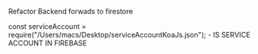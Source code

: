 Refactor Backend forwads to firestore

const serviceAccount = require("/Users/macs/Desktop/serviceAccountKoaJs.json"); - IS SERVICE ACCOUNT IN FIREBASE
